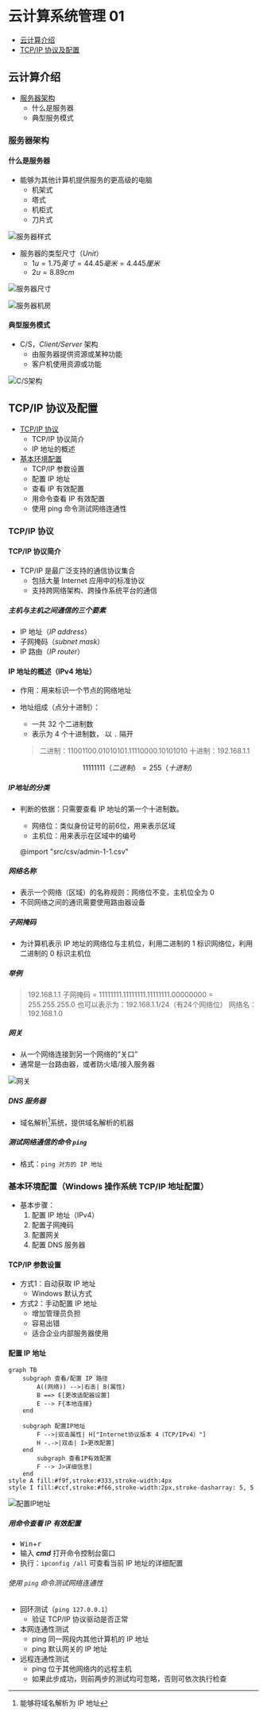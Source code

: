 # 云计算系统管理 01

- [云计算介绍](#云计算介绍)
- [TCP/IP 协议及配置](#tcpip-协议及配置)

## 云计算介绍

- [服务器架构](#服务器架构)
  - 什么是服务器
  - 典型服务模式

### 服务器架构

#### 什么是服务器

- 能够为其他计算机提供服务的更高级的电脑
  - 机架式
  - 塔式
  - 机柜式
  - 刀片式

![服务器样式](https://img-blog.csdnimg.cn/img_convert/581891ed0d1ab4bbf2d7ea52baf70808.png)

- 服务器的类型尺寸（*Unit*）
  - $1u=1.75英寸=44.45毫米=4.445厘米$
  - $2u=8.89cm$

![服务器尺寸](https://img-blog.csdnimg.cn/img_convert/415ca6d19fd3c31da398388aacee93f5.png)

![服务器机房](https://img-blog.csdnimg.cn/img_convert/a0e23cac7632fb7446e63c542a717761.png)

#### 典型服务模式

- C/S，*Client/Server* 架构
  - 由服务器提供资源或某种功能
  - 客户机使用资源或功能

![C/S架构](https://img-blog.csdnimg.cn/img_convert/23b9e003c3f1a4c9cda6bdec01f28e34.png)

## TCP/IP 协议及配置

- [TCP/IP 协议](#tcpip-协议)
  - TCP/IP 协议简介
  - IP 地址的概述
- [基本环境配置](#基本环境配置windows-操作系统-tcpip-地址配置)
  - TCP/IP 参数设置
  - 配置 IP 地址
  - 查看 IP 有效配置
  - 用命令查看 IP 有效配置
  - 使用 ping 命令测试网络连通性

### TCP/IP 协议

#### TCP/IP 协议简介

- TCP/IP 是最广泛支持的通信协议集合
  - 包括大量 Internet 应用中的标准协议
  - 支持跨网络架构、跨操作系统平台的通信

##### 主机与主机之间通信的三个要素

- IP 地址（*IP address*）
- 子网掩码（*subnet mask*）
- IP 路由（*IP router*）

#### IP 地址的概述（IPv4 地址）

- 作用：用来标识一个节点的网络地址
- 地址组成（点分十进制）：
  - 一共 32 个二进制数
  - 表示为 4 个十进制数， 以 `.` 隔开
  > 二进制：11001100.01010101.11110000.10101010
  > 十进制：192.168.1.1
  
  $$11111111（二进制） = 255（十进制）$$

##### IP地址的分类

- 判断的依据：只需要查看 IP 地址的第一个十进制数。
  - 网络位：类似身份证号的前6位，用来表示区域
  - 主机位：用来表示在区域中的编号

  @import "src/csv/admin-1-1.csv"

##### 网络名称

- 表示一个网络（区域）的名称规则：网络位不变，主机位全为 0
- 不同网络之间的通讯需要使用路由器设备

##### 子网掩码

- 为计算机表示 IP 地址的网络位与主机位，利用二进制的 1 标识网络位，利用二进制的 0 标识主机位

##### 举例

> 192.168.1.1
> 子网掩码 = 11111111.11111111.11111111.00000000 = 255.255.255.0
> 也可以表示为：192.168.1.1/24（有24个网络位）
> 网络名：192.168.1.0

##### 网关

- 从一个网络连接到另一个网络的“关口”
- 通常是一台路由器，或者防火墙/接入服务器

![网关](https://img-blog.csdnimg.cn/img_convert/abac7a798f9a3c2d531c661a747f9565.png)

##### DNS 服务器

- 域名解析[^2]系统，提供域名解析的机器

[^2]:能够将域名解析为 IP 地址

##### 测试网络通信的命令 `ping`

- 格式：`ping 对方的 IP 地址`

### 基本环境配置（Windows 操作系统 TCP/IP 地址配置）

- 基本步骤：
  1. 配置 IP 地址（IPv4）
  2. 配置子网掩码
  3. 配置网关
  4. 配置 DNS 服务器

#### TCP/IP 参数设置

- 方式1：自动获取 IP 地址
  - Windows 默认方式
- 方式2：手动配置 IP 地址
  - 增加管理员负担
  - 容易出错
  - 适合企业内部服务器使用

#### 配置 IP 地址

```mermaid
graph TB
    subgraph 查看/配置 IP 路径
        A((网络)) -->|右击| B(属性)
        B ==> E[更改适配器设置]
        E --> F{本地连接}
    end

    subgraph 配置IP地址
        F -->|双击属性| H["Internet协议版本 4（TCP/IPv4）"]
        H -.->|双击| I>更改配置]
    end
        subgraph 查看IP有效配置
        F --> J>详细信息]
    end
style A fill:#f9f,stroke:#333,stroke-width:4px
style I fill:#ccf,stroke:#f66,stroke-width:2px,stroke-dasharray: 5, 5
```

![配置IP地址](https://img-blog.csdnimg.cn/direct/1ab5e0094c68479fb713414426a00acf.png#pic_center)

##### 用命令查看 IP 有效配置

- <kbd>Win</kbd>+<kbd>r</kbd>
- 输入 ***cmd*** 打开命令控制台窗口
- 执行：`ipconfig /all` 可查看当前 IP 地址的详细配置

###### 使用 `ping` 命令测试网络连通性

- 回环测试（`ping 127.0.0.1`）
  - 验证 TCP/IP 协议驱动是否正常
- 本网连通性测试
  - ping 同一网段内其他计算机的 IP 地址
  - ping 默认网关的 IP 地址
- 远程连通性测试
  - ping 位于其他网络内的远程主机
  - 如果此步成功，则前两步的测试均可忽略，否则可依次执行检查
